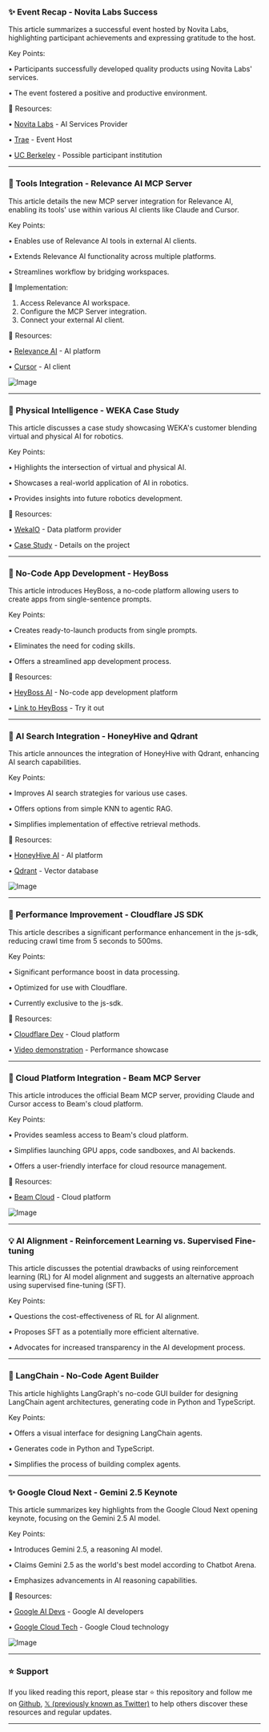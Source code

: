### ✨ Event Recap - Novita Labs Success

This article summarizes a successful event hosted by Novita Labs, highlighting participant achievements and expressing gratitude to the host.


Key Points:

• Participants successfully developed quality products using Novita Labs' services.

• The event fostered a positive and productive environment.


🔗 Resources:

• [Novita Labs](https://x.com/novita_labs) - AI Services Provider

• [Trae](https://x.com/Trae_ai) - Event Host

• [UC Berkeley](https://x.com/UCBerkeley) -  Possible participant institution


---

### 🚀 Tools Integration - Relevance AI MCP Server

This article details the new MCP server integration for Relevance AI, enabling its tools' use within various AI clients like Claude and Cursor.


Key Points:

• Enables use of Relevance AI tools in external AI clients.

• Extends Relevance AI functionality across multiple platforms.

• Streamlines workflow by bridging workspaces.


🚀 Implementation:

1. Access Relevance AI workspace.
2. Configure the MCP Server integration.
3. Connect your external AI client.


🔗 Resources:

• [Relevance AI](https://x.com/RelevanceAI_) - AI platform

• [Cursor](https://x.com/cursor_ai) - AI client

![Image](https://pbs.twimg.com/media/GoD7ByJbkAAhEl1?format=jpg&name=small)


---

### 🤖 Physical Intelligence - WEKA Case Study

This article discusses a case study showcasing WEKA's customer blending virtual and physical AI for robotics.


Key Points:

•  Highlights the intersection of virtual and physical AI.

•  Showcases a real-world application of AI in robotics.

•  Provides insights into future robotics development.


🔗 Resources:

• [WekaIO](https://x.com/WekaIO) - Data platform provider

• [Case Study](https://t.co/IyxrX9AsAI) -  Details on the project


---

### 🚀 No-Code App Development - HeyBoss

This article introduces HeyBoss, a no-code platform allowing users to create apps from single-sentence prompts.


Key Points:

• Creates ready-to-launch products from single prompts.

• Eliminates the need for coding skills.

• Offers a streamlined app development process.



🔗 Resources:

• [HeyBoss AI](https://x.com/heybossAI) - No-code app development platform

• [Link to HeyBoss](https://t.co/Btc6tscwE2) -  Try it out


---

### 🤖 AI Search Integration - HoneyHive and Qdrant

This article announces the integration of HoneyHive with Qdrant, enhancing AI search capabilities.


Key Points:

• Improves AI search strategies for various use cases.

• Offers options from simple KNN to agentic RAG.

• Simplifies implementation of effective retrieval methods.


🔗 Resources:

• [HoneyHive AI](https://x.com/honeyhiveai) - AI platform

• [Qdrant](https://x.com/qdrant_engine) - Vector database

![Image](https://pbs.twimg.com/media/GoHOsk1XoAI5kw6?format=jpg&name=small)


---

### 🤖 Performance Improvement - Cloudflare JS SDK

This article describes a significant performance enhancement in the js-sdk, reducing crawl time from 5 seconds to 500ms.


Key Points:

• Significant performance boost in data processing.

• Optimized for use with Cloudflare.

• Currently exclusive to the js-sdk.


🔗 Resources:

• [Cloudflare Dev](https://x.com/CloudflareDev) - Cloud platform

• [Video demonstration](https://pbs.twimg.com/ext_tw_video_thumb/1908198700679147520/pu/img/OmXQRuL-EZgareEw.jpg) -  Performance showcase


---

### 🚀 Cloud Platform Integration - Beam MCP Server

This article introduces the official Beam MCP server, providing Claude and Cursor access to Beam's cloud platform.


Key Points:

• Provides seamless access to Beam's cloud platform.

• Simplifies launching GPU apps, code sandboxes, and AI backends.

• Offers a user-friendly interface for cloud resource management.


🔗 Resources:

• [Beam Cloud](https://x.com/beam_cloud) - Cloud platform

![Image](https://pbs.twimg.com/amplify_video_thumb/1910040955815645184/img/kHPQNsxwEliXrrQM.jpg)


---

### 💡 AI Alignment - Reinforcement Learning vs. Supervised Fine-tuning

This article discusses the potential drawbacks of using reinforcement learning (RL) for AI model alignment and suggests an alternative approach using supervised fine-tuning (SFT).


Key Points:

• Questions the cost-effectiveness of RL for AI alignment.

• Proposes SFT as a potentially more efficient alternative.

• Advocates for increased transparency in the AI development process.



---

### 🚀 LangChain - No-Code Agent Builder

This article highlights LangGraph's no-code GUI builder for designing LangChain agent architectures, generating code in Python and TypeScript.


Key Points:

• Offers a visual interface for designing LangChain agents.

• Generates code in Python and TypeScript.

• Simplifies the process of building complex agents.


---

### ✨ Google Cloud Next - Gemini 2.5 Keynote

This article summarizes key highlights from the Google Cloud Next opening keynote, focusing on the Gemini 2.5 AI model.


Key Points:

• Introduces Gemini 2.5, a reasoning AI model.

• Claims Gemini 2.5 as the world's best model according to Chatbot Arena.

• Emphasizes advancements in AI reasoning capabilities.



🔗 Resources:

• [Google AI Devs](https://x.com/googleaidevs) - Google AI developers

• [Google Cloud Tech](https://x.com/GoogleCloudTech) - Google Cloud technology

![Image](https://pbs.twimg.com/media/GoGtlSybwAA1-QK?format=jpg&name=small)


---

### ⭐️ Support

If you liked reading this report, please star ⭐️ this repository and follow me on [Github](https://github.com/Drix10), [𝕏 (previously known as Twitter)](https://x.com/DRIX_10_) to help others discover these resources and regular updates.

---